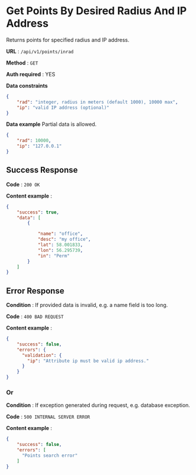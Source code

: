 # Get Points By Desired Radius And IP Address

Returns points for specified radius and IP address.

**URL** : `/api/v1/points/inrad`

**Method** : `GET`

**Auth required** : YES

**Data constraints**

```json
{
    "rad": "integer, radius in meters (default 1000), 10000 max",
    "ip": "valid IP address (optional)"
}
```

**Data example** Partial data is allowed.


```json
{
    "rad": 10000,
    "ip": "127.0.0.1"
}
```

## Success Response

**Code** : `200 OK`

**Content example** :

```json
{
    "success": true,
    "data": [
        {

            "name": "office",
            "desc": "my office",
            "lat": 58.001833,
            "lon": 56.295739,
            "in": "Perm"
        }
    ]
}
```

## Error Response

**Condition** : If provided data is invalid, e.g. a name field is too long.

**Code** : `400 BAD REQUEST`

**Content example** :

```json
{
    "success": false,
    "errors": {
      "validation": {
        "ip": "Attribute ip must be valid ip address."
      }
    }
}
```

### Or

**Condition** : If exception generated during request, e.g. database exception.

**Code** : `500 INTERNAL SERVER ERROR`

**Content example** :

```json
{
    "success": false,
    "errors": [
      "Points search error"
    ]
}
```